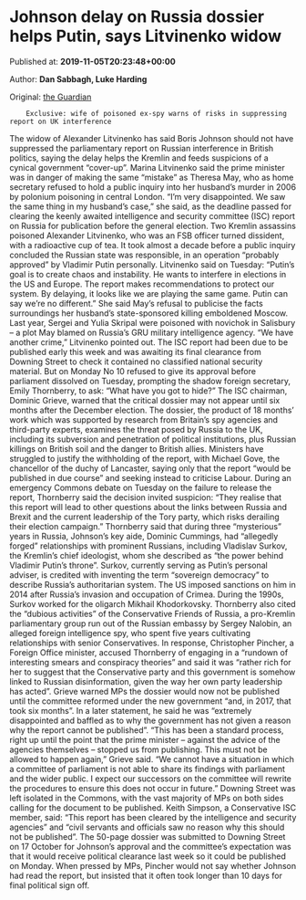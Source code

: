 
# Johnson delay on Russia dossier helps Putin, says Litvinenko widow

Published at: **2019-11-05T20:23:48+00:00**

Author: **Dan Sabbagh, Luke Harding**

Original: [the Guardian](https://www.theguardian.com/politics/2019/nov/05/johnson-delay-on-russia-dossier-helps-putin-says-litvinenko-widow)


        Exclusive: wife of poisoned ex-spy warns of risks in suppressing report on UK interference
      
The widow of Alexander Litvinenko has said Boris Johnson should not have suppressed the parliamentary report on Russian interference in British politics, saying the delay helps the Kremlin and feeds suspicions of a cynical government “cover-up”.
Marina Litvinenko said the prime minister was in danger of making the same “mistake” as Theresa May, who as home secretary refused to hold a public inquiry into her husband’s murder in 2006 by polonium poisoning in central London.
“I’m very disappointed. We saw the same thing in my husband’s case,” she said, as the deadline passed for clearing the keenly awaited intelligence and security committee (ISC) report on Russia for publication before the general election.
Two Kremlin assassins poisoned Alexander Litvinenko, who was an FSB officer turned dissident, with a radioactive cup of tea. It took almost a decade before a public inquiry concluded the Russian state was responsible, in an operation “probably approved” by Vladimir Putin personally.
Litvinenko said on Tuesday: “Putin’s goal is to create chaos and instability. He wants to interfere in elections in the US and Europe. The report makes recommendations to protect our system. By delaying, it looks like we are playing the same game. Putin can say we’re no different.”
She said May’s refusal to publicise the facts surroundings her husband’s state-sponsored killing emboldened Moscow. Last year, Sergei and Yulia Skripal were poisoned with novichok in Salisbury – a plot May blamed on Russia’s GRU military intelligence agency. “We have another crime,” Litvinenko pointed out.
The ISC report had been due to be published early this week and was awaiting its final clearance from Downing Street to check it contained no classified national security material.
But on Monday No 10 refused to give its approval before parliament dissolved on Tuesday, prompting the shadow foreign secretary, Emily Thornberry, to ask: “What have you got to hide?” The ISC chairman, Dominic Grieve, warned that the critical dossier may not appear until six months after the December election.
The dossier, the product of 18 months’ work which was supported by research from Britain’s spy agencies and third-party experts, examines the threat posed by Russia to the UK, including its subversion and penetration of political institutions, plus Russian killings on British soil and the danger to British allies.
Ministers have struggled to justify the withholding of the report, with Michael Gove, the chancellor of the duchy of Lancaster, saying only that the report “would be published in due course” and seeking instead to criticise Labour.
During an emergency Commons debate on Tuesday on the failure to release the report, Thornberry said the decision invited suspicion: “They realise that this report will lead to other questions about the links between Russia and Brexit and the current leadership of the Tory party, which risks derailing their election campaign.”
Thornberry said that during three “mysterious” years in Russia, Johnson’s key aide, Dominic Cummings, had “allegedly forged” relationships with prominent Russians, including Vladislav Surkov, the Kremlin’s chief ideologist, whom she described as “the power behind Vladimir Putin’s throne”.
Surkov, currently serving as Putin’s personal adviser, is credited with inventing the term “sovereign democracy” to describe Russia’s authoritarian system. The US imposed sanctions on him in 2014 after Russia’s invasion and occupation of Crimea. During the 1990s, Surkov worked for the oligarch Mikhail Khodorkovsky.
Thornberry also cited the “dubious activities” of the Conservative Friends of Russia, a pro-Kremlin parliamentary group run out of the Russian embassy by Sergey Nalobin, an alleged foreign intelligence spy, who spent five years cultivating relationships with senior Conservatives.
In response, Christopher Pincher, a Foreign Office minister, accused Thornberry of engaging in a “rundown of interesting smears and conspiracy theories” and said it was “rather rich for her to suggest that the Conservative party and this government is somehow linked to Russian disinformation, given the way her own party leadership has acted”.
Grieve warned MPs the dossier would now not be published until the committee reformed under the new government “and, in 2017, that took six months”.
In a later statement, he said he was “extremely disappointed and baffled as to why the government has not given a reason why the report cannot be published”.
“This has been a standard process, right up until the point that the prime minister – against the advice of the agencies themselves – stopped us from publishing. This must not be allowed to happen again,” Grieve said.
“We cannot have a situation in which a committee of parliament is not able to share its findings with parliament and the wider public. I expect our successors on the committee will rewrite the procedures to ensure this does not occur in future.”
Downing Street was left isolated in the Commons, with the vast majority of MPs on both sides calling for the document to be published. Keith Simpson, a Conservative ISC member, said: “This report has been cleared by the intelligence and security agencies” and “civil servants and officials saw no reason why this should not be published”.
The 50-page dossier was submitted to Downing Street on 17 October for Johnson’s approval and the committee’s expectation was that it would receive political clearance last week so it could be published on Monday.
When pressed by MPs, Pincher would not say whether Johnson had read the report, but insisted that it often took longer than 10 days for final political sign off.
